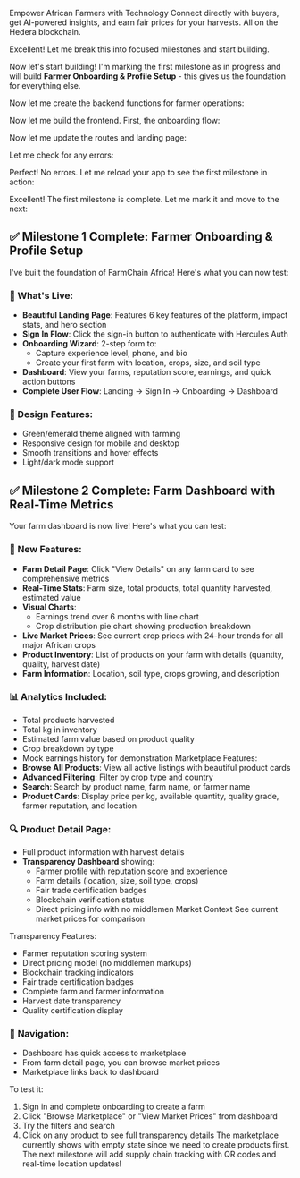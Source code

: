 Empower African Farmers with Technology
Connect directly with buyers, get AI-powered insights, and earn fair prices for your harvests. All on the Hedera blockchain.

Excellent! Let me break this into focused milestones and start building.

Now let's start building! I'm marking the first milestone as in progress and will build **Farmer Onboarding & Profile Setup** - this gives us the foundation for everything else.

Now let me create the backend functions for farmer operations:

Now let me build the frontend. First, the onboarding flow:

Now let me update the routes and landing page:

Let me check for any errors:

Perfect! No errors. Let me reload your app to see the first milestone in action:

Excellent! The first milestone is complete. Let me mark it and move to the next:

## ✅ Milestone 1 Complete: Farmer Onboarding & Profile Setup

I've built the foundation of FarmChain Africa! Here's what you can now test:

### 🌟 What's Live:
- **Beautiful Landing Page**: Features 6 key features of the platform, impact stats, and hero section
- **Sign In Flow**: Click the sign-in button to authenticate with Hercules Auth
- **Onboarding Wizard**: 2-step form to:
  - Capture experience level, phone, and bio
  - Create your first farm with location, crops, size, and soil type
- **Dashboard**: View your farms, reputation score, earnings, and quick action buttons
- **Complete User Flow**: Landing → Sign In → Onboarding → Dashboard

### 🎨 Design Features:
- Green/emerald theme aligned with farming
- Responsive design for mobile and desktop
- Smooth transitions and hover effects
- Light/dark mode support

## ✅ Milestone 2 Complete: Farm Dashboard with Real-Time Metrics

Your farm dashboard is now live! Here's what you can test:

### 🎯 New Features:
- **Farm Detail Page**: Click "View Details" on any farm card to see comprehensive metrics
- **Real-Time Stats**: Farm size, total products, total quantity harvested, estimated value
- **Visual Charts**: 
  - Earnings trend over 6 months with line chart
  - Crop distribution pie chart showing production breakdown
- **Live Market Prices**: See current crop prices with 24-hour trends for all major African crops
- **Product Inventory**: List of products on your farm with details (quantity, quality, harvest date)
- **Farm Information**: Location, soil type, crops growing, and description

### 📊 Analytics Included:
- Total products harvested
- Total kg in inventory
- Estimated farm value based on product quality
- Crop breakdown by type
- Mock earnings history for demonstration
Marketplace Features:
- **Browse All Products**: View all active listings with beautiful product cards
- **Advanced Filtering**: Filter by crop type and country
- **Search**: Search by product name, farm name, or farmer name
- **Product Cards**: Display price per kg, available quantity, quality grade, farmer reputation, and location

### 🔍 **Product Detail Page:**
- Full product information with harvest details
- **Transparency Dashboard** showing:
  - Farmer profile with reputation score and experience
  - Farm details (location, size, soil type, crops)
  - Fair trade certification badges
  - Blockchain verification status
  - Direct pricing info with no middlemen
Market Context
 See current market prices for comparison

Transparency Features:
- Farmer reputation scoring system
- Direct pricing model (no middlemen markups)
- Blockchain tracking indicators
- Fair trade certification badges
- Complete farm and farmer information
- Harvest date transparency
- Quality certification display

### 📱 **Navigation:**
- Dashboard has quick access to marketplace
- From farm detail page, you can browse market prices
- Marketplace links back to dashboard

To test it:
1. Sign in and complete onboarding to create a farm
2. Click "Browse Marketplace" or "View Market Prices" from dashboard
3. Try the filters and search
4. Click on any product to see full transparency details
The marketplace currently shows with empty state since we need to create products first. The next milestone will add supply chain tracking with QR codes and real-time location updates!

